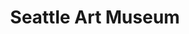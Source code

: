 ---
description: ff
sort_by: Name # Exif.Date
sort_order: asc
title: Seattle Art Museum
type: gallery
weight: 3
tags: seattle
params:
  theme: dark
---